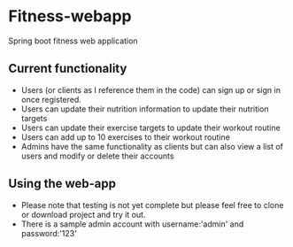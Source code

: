 # Fitness-webapp
Spring boot fitness web application

## Current functionality

* Users (or clients as I reference them in the code) can sign up or sign in once registered.
* Users can update their nutrition information to update their nutrition targets
* Users can update their exercise targets to update their workout routine
* Users can add up to 10 exercises to their workout routine
* Admins have the same functionality as clients but can also view a list of users and modify or delete their accounts

## Using the web-app
* Please note that testing is not yet complete but please feel free to clone or download project and try it out.
* There is a sample admin account with username:'admin' and password:'123' 
